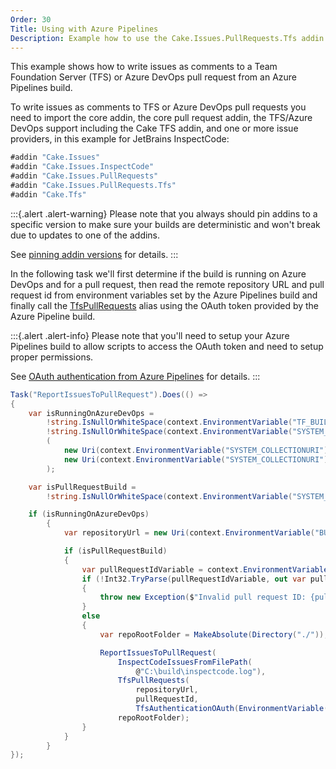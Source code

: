 ```yaml
---
Order: 30
Title: Using with Azure Pipelines
Description: Example how to use the Cake.Issues.PullRequests.Tfs addin from an Azure Pipelines build.
---
```

This example shows how to write issues as comments to a Team Foundation Server (TFS) or
Azure DevOps pull request from an Azure Pipelines build.

To write issues as comments to TFS or Azure DevOps pull requests you need to import the core addin,
the core pull request addin, the TFS/Azure DevOps support including the Cake TFS addin, and one or more issue providers,
in this example for JetBrains InspectCode:

```csharp
#addin "Cake.Issues"
#addin "Cake.Issues.InspectCode"
#addin "Cake.Issues.PullRequests"
#addin "Cake.Issues.PullRequests.Tfs"
#addin "Cake.Tfs"
```

:::{.alert .alert-warning}
Please note that you always should pin addins to a specific version to make sure your builds are deterministic and
won't break due to updates to one of the addins.

See [pinning addin versions](https://cakebuild.net/docs/tutorials/pinning-cake-version#pinning-addin-version) for details.
:::

In the following task we'll first determine if the build is running on Azure DevOps and for a pull request,
then read the remote repository URL and pull request id from environment variables set by the Azure Pipelines build 
and finally call the [TfsPullRequests] alias using the OAuth token provided by the Azure Pipeline build.

:::{.alert .alert-info}
Please note that you'll need to setup your Azure Pipelines build to allow scripts to
access the OAuth token and need to setup proper permissions.

See [OAuth authentication from Azure Pipelines] for details.
:::

```csharp
Task("ReportIssuesToPullRequest").Does(() =>
{
    var isRunningOnAzureDevOps =
        !string.IsNullOrWhiteSpace(context.EnvironmentVariable("TF_BUILD")) &&
        !string.IsNullOrWhiteSpace(context.EnvironmentVariable("SYSTEM_COLLECTIONURI")) &&
        (
            new Uri(context.EnvironmentVariable("SYSTEM_COLLECTIONURI")).Host == "dev.azure.com" ||
            new Uri(context.EnvironmentVariable("SYSTEM_COLLECTIONURI")).Host.EndsWith("visualstudio.com")
        );

    var isPullRequestBuild =
        !string.IsNullOrWhiteSpace(context.EnvironmentVariable("SYSTEM_PULLREQUEST_PULLREQUESTID"));

    if (isRunningOnAzureDevOps)
        {
            var repositoryUrl = new Uri(context.EnvironmentVariable("BUILD_REPOSITORY_URI"));

            if (isPullRequestBuild)
            {
                var pullRequestIdVariable = context.EnvironmentVariable("SYSTEM_PULLREQUEST_PULLREQUESTID");
                if (!Int32.TryParse(pullRequestIdVariable, out var pullRequestId))
                {
                    throw new Exception($"Invalid pull request ID: {pullRequestIdVariable}");
                }
                else
                {
                    var repoRootFolder = MakeAbsolute(Directory("./"));

                    ReportIssuesToPullRequest(
                        InspectCodeIssuesFromFilePath(
                            @"C:\build\inspectcode.log"),
                        TfsPullRequests(
                            repositoryUrl,
                            pullRequestId,
                            TfsAuthenticationOAuth(EnvironmentVariable("SYSTEM_ACCESSTOKEN"))),
                        repoRootFolder);
                }
            }
        }
});
```

[TfsPullRequests]: ../../../../api/Cake.Issues.PullRequests.Tfs/TfsPullRequestSystemAliases/BC3F9B2C
[Allow scripts to access the OAuth token]: https://docs.microsoft.com/en-us/azure/devops/pipelines/build/options?view=vsts&tabs=yaml#allow-scripts-to-access-the-oauth-token
[OAuth authentication from Azure Pipelines]: ../setup#oauth-authentication-from-azure-pipelines
